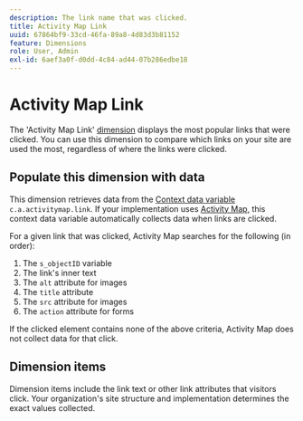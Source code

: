```yaml
---
description: The link name that was clicked.
title: Activity Map Link
uuid: 67864bf9-33cd-46fa-89a8-4d83d3b81152
feature: Dimensions
role: User, Admin
exl-id: 6aef3a0f-d0dd-4c84-ad44-07b286edbe18
---
```

# Activity Map Link

The 'Activity Map Link' [dimension](overview.md) displays the most popular links that were clicked. You can use this dimension to compare which links on your site are used the most, regardless of where the links were clicked.

## Populate this dimension with data

This dimension retrieves data from the [Context data variable](/help/implement/vars/page-vars/contextdata.md) `c.a.activitymap.link`. If your implementation uses [Activity Map](/help/analyze/activity-map/overview.md), this context data variable automatically collects data when links are clicked.

For a given link that was clicked, Activity Map searches for the following (in order):

1. The `s_objectID` variable
1. The link's inner text
1. The `alt` attribute for images
1. The `title` attribute
1. The `src` attribute for images
1. The `action` attribute for forms

If the clicked element contains none of the above criteria, Activity Map does not collect data for that click.

## Dimension items

Dimension items include the link text or other link attributes that visitors click. Your organization's site structure and implementation determines the exact values collected.
